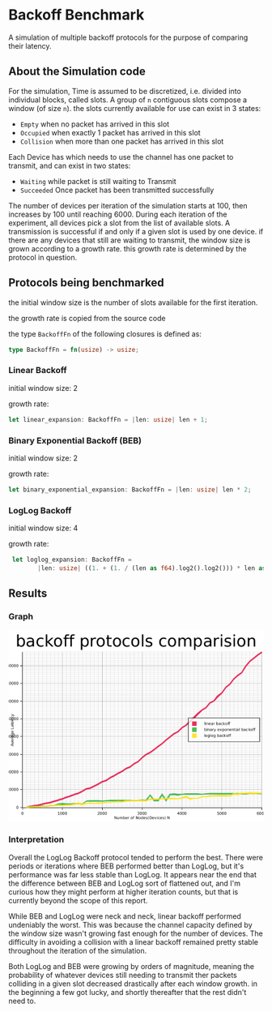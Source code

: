 # Backoff Benchmark

A simulation of multiple backoff protocols for the purpose of comparing their latency. 

## About the Simulation code

For the simulation, Time is assumed to be discretized, i.e. divided into individual blocks,  called slots. A group of `n` contiguous slots compose a window (of size `n`). the slots currently available for use can exist in 3 states:
- `Empty` when no packet has arrived in this slot
- `Occupied` when exactly 1 packet has arrived in this slot
- `Collision` when more than one packet has arrived in this slot

Each Device has which needs to use the channel has one packet to transmit, and can exist in two states: 
- `Waiting` while packet is still waiting to Transmit
- `Succeeded` Once packet has been transmitted successfully

The number of devices per iteration of the simulation starts at 100, then increases by 100 until reaching 6000. During each iteration of the experiment, all devices pick a slot from the list of available slots. A transmission is successful if and only if a given slot is used by one device. if there are any devices that still are waiting to transmit, the window size is grown according to a growth rate. this growth rate is determined by the protocol in question.

## Protocols being benchmarked

the initial window size is the number of slots available for the first iteration.

the growth rate is copied from the source code

the type `BackoffFn` of the following closures is defined as:
```rust
type BackoffFn = fn(usize) -> usize;
```

### Linear Backoff 

initial window size: 2

growth rate: 
```rust
let linear_expansion: BackoffFn = |len: usize| len + 1;
```

### Binary Exponential Backoff (BEB)

initial window size: 2

growth rate: 
```rust
let binary_exponential_expansion: BackoffFn = |len: usize| len * 2;
```

### LogLog Backoff 

initial window size: 4

growth rate: 
```rust
 let loglog_expansion: BackoffFn =
        |len: usize| ((1. + (1. / (len as f64).log2().log2())) * len as f64).floor() as usize;

```

## Results

### Graph
![](assets/big_brain_time.png)

### Interpretation

Overall the LogLog Backoff protocol tended to perform the best. There were periods or iterations where BEB performed better than LogLog, but it's performance was far less stable than LogLog. It appears near the end that the difference between BEB and LogLog sort of flattened out, and I'm curious how they might perform at higher iteration counts, but that is currently beyond the scope of this report. 

While BEB and LogLog were neck and neck, linear backoff performed undeniably the worst. This was because the channel capacity defined by the window size wasn't growing fast enough for the number of devices. The difficulty in avoiding a collision with a linear backoff remained pretty stable throughout the iteration of the simulation.

 Both LogLog and BEB were growing by orders of magnitude, meaning the probability of whatever devices still needing to transmit ther packets colliding in a given slot decreased drastically after each window growth. in the beginning a few got lucky, and shortly thereafter that the rest didn't need to. 
